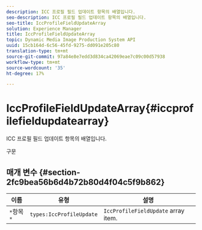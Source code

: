 ```yaml
---
description: ICC 프로필 필드 업데이트 항목의 배열입니다.
seo-description: ICC 프로필 필드 업데이트 항목의 배열입니다.
seo-title: IccProfileFieldUpdateArray
solution: Experience Manager
title: IccProfileFieldUpdateArray
topic: Dynamic Media Image Production System API
uuid: 15cb164d-6c56-45fd-9275-dd091e205c80
translation-type: tm+mt
source-git-commit: 97a84e8e7edd3d834ca42069eae7c09c00d57938
workflow-type: tm+mt
source-wordcount: '35'
ht-degree: 17%

---
```



# IccProfileFieldUpdateArray{#iccprofilefieldupdatearray}

ICC 프로필 필드 업데이트 항목의 배열입니다.

구문

## 매개 변수 {#section-2fc9bea56b6d4b72b80d4f04c5f9b862}

| 이름 | 유형 | 설명 |
|---|---|---|
| `*`항목`*` | `types:IccProfileUpdate` | `IccProfileFieldUpdate` array item. |

